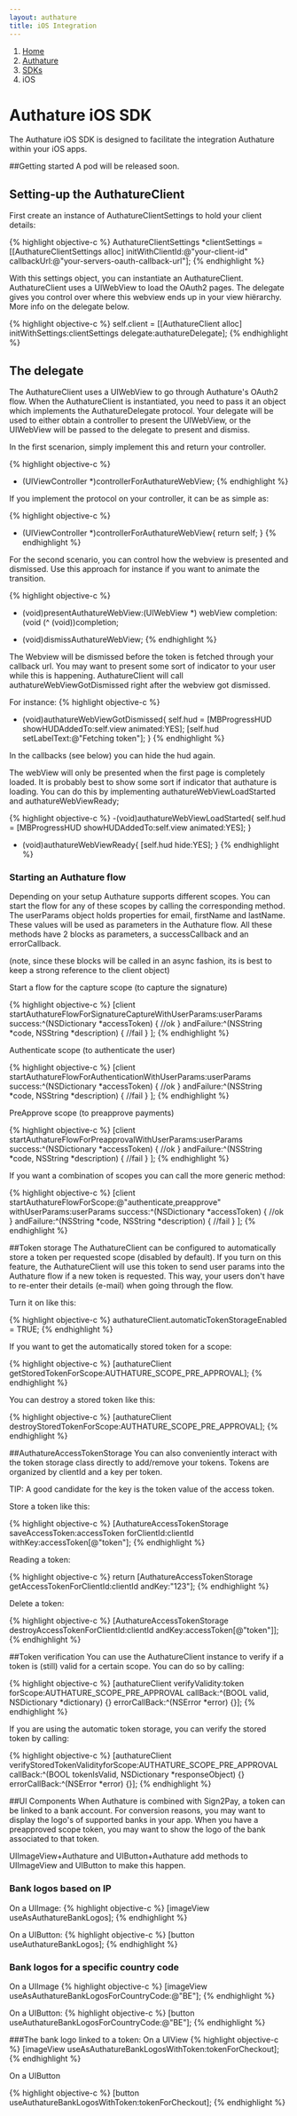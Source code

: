 ```yaml
---
layout: authature
title: iOS Integration
---
```

<ol class="breadcrumb">
  <li><a href="/">Home</a></li>
  <li><a href="/authature">Authature</a></li>
  <li><a href="/authature/sdks">SDKs</a></li>
  <li>iOS</li>
</ol>

# Authature iOS SDK

The Authature iOS SDK is designed to facilitate the integration Authature within your iOS apps.

##Getting started
A pod will be released soon.

## Setting-up the AuthatureClient

First create an instance of AuthatureClientSettings to hold your client details:

{% highlight objective-c %}
AuthatureClientSettings *clientSettings =
  [[AuthatureClientSettings alloc] initWithClientId:@"your-client-id"
                                        callbackUrl:@"your-servers-oauth-callback-url"];
{% endhighlight %}

With this settings object, you can instantiate an AuthatureClient.
AuthatureClient uses a UIWebView to load the OAuth2 pages.
The delegate gives you control over where this webview ends up in your view hiërarchy.
More info on the delegate below.

{% highlight objective-c %}
self.client = [[AuthatureClient alloc] initWithSettings:clientSettings
                                               delegate:authatureDelegate];
{% endhighlight %}

## The delegate

The AuthatureClient uses a UIWebView to go through Authature's OAuth2 flow.
When the AuthatureClient is instantiated, you need to pass it an object which implements the AuthatureDelegate protocol.
Your delegate will be used to either obtain a controller to present the UIWebView, or the UIWebView will be passed to the delegate to present and dismiss.

In the first scenarion, simply implement this and return your controller.

{% highlight objective-c %}
- (UIViewController *)controllerForAuthatureWebView;
{% endhighlight %}

If you implement the protocol on your controller, it can be as simple as:

{% highlight objective-c %}
- (UIViewController *)controllerForAuthatureWebView{
  return self;
}
{% endhighlight %}

For the second scenario, you can control how the webview is presented and dismissed.
Use this approach for instance if you want to animate the transition.

{% highlight objective-c %}
- (void)presentAuthatureWebView:(UIWebView *) webView
                     completion:(void (^ (void))completion;

- (void)dismissAuthatureWebView;
{% endhighlight %}

The Webview will be dismissed before the token is fetched through your callback url. You may want to present some sort of indicator to your user while this is happening.
AuthatureClient will call authatureWebViewGotDismissed right after the webview got dismissed.


For instance:
{% highlight objective-c %}
- (void)authatureWebViewGotDismissed{
    self.hud = [MBProgressHUD showHUDAddedTo:self.view animated:YES];
    [self.hud setLabelText:@"Fetching token"];
}
{% endhighlight %}

In the callbacks (see below) you can hide the hud again.

The webView will only be presented when the first page is completely loaded. It is probably best to show some sort if indicator that authature is loading. You can do this by implementing authatureWebViewLoadStarted and authatureWebViewReady;

{% highlight objective-c %}
-(void)authatureWebViewLoadStarted{
    self.hud = [MBProgressHUD showHUDAddedTo:self.view animated:YES];
}

- (void)authatureWebViewReady{
    [self.hud hide:YES];
}
{% endhighlight %}

### Starting an Authature flow

Depending on your setup Authature supports different scopes.
You can start the flow for any of these scopes by calling the corresponding method.
The userParams object holds properties for email, firstName and lastName.
These values will be used as parameters in the Authature flow.
All these methods have 2 blocks as parameters, a successCallback and an errorCallback.

(note, since these blocks will be called in an async fashion, its is best to keep a strong reference to the client object)

Start a flow for the capture scope (to capture the signature)

{% highlight objective-c %}
[client startAuthatureFlowForSignatureCaptureWithUserParams:userParams
                                                    success:^(NSDictionary *accessToken) {
                                                            //ok
                                                    }
                                                  andFailure:^(NSString *code, NSString *description) {
                                                            //fail
                                                  }
];
{% endhighlight %}

Authenticate scope (to authenticate the user)

{% highlight objective-c %}
[client startAuthatureFlowForAuthenticationWithUserParams:userParams
                                                  success:^(NSDictionary *accessToken) {
                                                            //ok
                                                  }
                                                andFailure:^(NSString *code, NSString *description) {
                                                            //fail
                                                }
];
{% endhighlight %}

PreApprove scope (to preapprove payments)

{% highlight objective-c %}
[client startAuthatureFlowForPreapprovalWithUserParams:userParams
                                              success:^(NSDictionary *accessToken) {
                                                            //ok
                                              }
                                            andFailure:^(NSString *code, NSString *description) {
                                                            //fail
                                            }
];
{% endhighlight %}

If you want a combination of scopes you can call the more generic method:

{% highlight objective-c %}
[client startAuthatureFlowForScope:@"authenticate,preapprove"
                    withUserParams:userParams
                          success:^(NSDictionary *accessToken) {
                                  //ok
                          }
                       andFailure:^(NSString *code, NSString *description) {
                                  //fail
                       }
];
{% endhighlight %}

##Token storage
The AuthatureClient can be configured to automatically store a token per requested scope (disabled by default).
If you turn on this feature, the AuthatureClient will use this token to send user params into the Authature flow if a new token is requested. This way, your users don't have to re-enter their details (e-mail) when going through the flow.

Turn it on like this:

{% highlight objective-c %}
authatureClient.automaticTokenStorageEnabled = TRUE;
{% endhighlight %}

If you want to get the automatically stored token for a scope:

{% highlight objective-c %}
[authatureClient getStoredTokenForScope:AUTHATURE_SCOPE_PRE_APPROVAL];
{% endhighlight %}

You can destroy a stored token like this:

{% highlight objective-c %}
[authatureClient destroyStoredTokenForScope:AUTHATURE_SCOPE_PRE_APPROVAL];
{% endhighlight %}

##AuthatureAccessTokenStorage
You can also conveniently interact with the token storage class directly to add/remove your tokens.
Tokens are organized by clientId and a key per token.

TIP: A good candidate for the key is the token value of the access token.

Store a token like this:

{% highlight objective-c %}
[AuthatureAccessTokenStorage saveAccessToken:accessToken
                                 forClientId:clientId
                                     withKey:accessToken[@"token"];
{% endhighlight %}

Reading a token:

{% highlight objective-c %}
return [AuthatureAccessTokenStorage getAccessTokenForClientId:clientId
                                                       andKey:"123"];
{% endhighlight %}

Delete a token:

{% highlight objective-c %}
[AuthatureAccessTokenStorage destroyAccessTokenForClientId:clientId
                                                    andKey:accessToken[@"token"]];
{% endhighlight %}

##Token verification
You can use the AuthatureClient instance to verify if a token is (still) valid for a certain scope.
You can do so by calling:

{% highlight objective-c %}
[authatureClient verifyValidity:token
                      forScope:AUTHATURE_SCOPE_PRE_APPROVAL
                      callBack:^(BOOL valid, NSDictionary *dictionary) {}
                 errorCallBack:^(NSError *error) {}];
{% endhighlight %}

If you are using the automatic token storage, you can verify the stored token by calling:

{% highlight objective-c %}
[authatureClient verifyStoredTokenValidityforScope:AUTHATURE_SCOPE_PRE_APPROVAL
                                          callBack:^(BOOL tokenIsValid, NSDictionary *responseObject) {}
                                     errorCallBack:^(NSError *error) {}];
{% endhighlight %}

##UI Components
When Authature is combined with Sign2Pay, a token can be linked to a bank account.
For conversion reasons, you may want to display the logo's of supported banks in your app.
When you have a preapproved scope token, you may want to show the logo of the bank associated to that token.

UIImageView+Authature and UIButton+Authature add methods to UIImageView and UIButton to make this happen.

### Bank logos based on IP
On a  UIImage:
{% highlight objective-c %}
[imageView useAsAuthatureBankLogos];
{% endhighlight %}

On a UIButton:
{% highlight objective-c %}
[button useAuthatureBankLogos];
{% endhighlight %}

### Bank logos for a specific country code
On a UIImage
{% highlight objective-c %}
[imageView useAsAuthatureBankLogosForCountryCode:@"BE"];
{% endhighlight %}

On a UIButton:
{% highlight objective-c %}
[button useAuthatureBankLogosForCountryCode:@"BE"];
{% endhighlight %}

###The bank logo linked to a token:
On a UIView
{% highlight objective-c %}
[imageView useAsAuthatureBankLogosWithToken:tokenForCheckout];
{% endhighlight %}

On a UIButton

{% highlight objective-c %}
[button useAuthatureBankLogosWithToken:tokenForCheckout];
{% endhighlight %}
